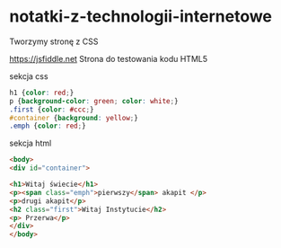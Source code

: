 # notatki-z-technologii-internetowe
Tworzymy stronę z CSS

https://jsfiddle.net
Strona do testowania kodu HTML5

sekcja css
```css
h1 {color: red;}
p {background-color: green; color: white;}
.first {color: #ccc;}
#container {background: yellow;}
.emph {color: red;}
```

sekcja html
```html
<body>
<div id="container">

<h1>Witaj świecie</h1>
<p><span class="emph">pierwszy</span> akapit </p>
<p>drugi akapit</p>
<h2 class="first">Witaj Instytucie</h2>
<p> Przerwa</p>
</div>
</body>
```
